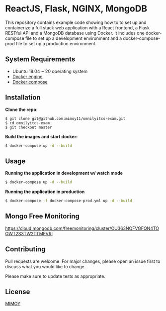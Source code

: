 # ReactJS, Flask, NGINX, MongoDB
This repository contains example code showing how to to set up and containerize a full stack web application with a React frontend, a Flask RESTful API and a MongoDB database using Docker. It includes one docker-compose file to set up a development environment and a docker-compose-prod file to set up a production environment.

## System Requirements
- Ubuntu  18.04 ~ 20 operating system 
- [Docker engine](https://docs.docker.com/engine/install/ubuntu/)
- [Docker compose](https://docs.docker.com/compose/install/)

## Installation

**Clone the repo:**

```
$ git clone git@github.com:mimoy11/omnilyitcs-exam.git
$ cd omnilyitcs-exam
$ git checkout master
```

**Build the images and start docker:**
```bash
$ docker-compose up -d --build
```

## Usage

**Running the application in development w/ watch mode**
```bash
$ docker-compose up -d --build
```

**Running the application in production**
```bash
$ docker-compose -f docker-compose-prod.yml up -d --build
```

## Mongo Free Monitoring
https://cloud.mongodb.com/freemonitoring/cluster/OU363NQFVGFQN4TOOWT2S3TW2TTMFVRI

## Contributing
Pull requests are welcome. For major changes, please open an issue first to discuss what you would like to change.

Please make sure to update tests as appropriate.

## License
[MIMOY](https://github.com/mimoy11/)

